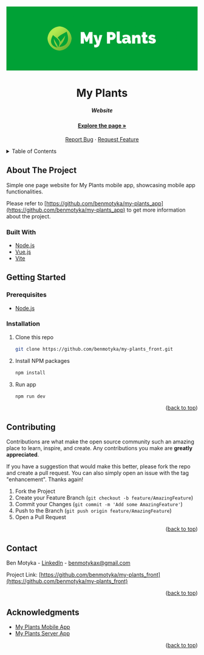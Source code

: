 <a name="readme-top"></a>

<br />
<div align="center">
  <a href="https://github.com/benmotyka/my-plants_front">
    <img src="readme/banner.png" alt="Banner">
  </a>
  <h1 align="center">My Plants</h1>
  <h5 align="center">Website</h5>
  <p align="center">
    <a href="https://harmonious-entremet-3dda15.netlify.app/"><h4>Explore the page »</h4></a>
    <a href="https://github.com/benmotyka/my-plants_front/issues">Report Bug</a>
    ·
    <a href="https://github.com/benmotyka/my-plants_front/issues">Request Feature</a>
  </p>
</div>

<!-- TABLE OF CONTENTS -->
<details>
  <summary>Table of Contents</summary>
  <ol>
    <li>
      <a href="#about-the-project">About The Project</a>
      <ul>
        <li><a href="#built-with">Built With</a></li>
      </ul>
    </li>
    <li>
      <a href="#getting-started">Getting Started</a>
      <ul>
        <li><a href="#prerequisites">Prerequisites</a></li>
        <li><a href="#installation">Installation</a></li>
      </ul>
    </li>
    <li><a href="#contributing">Contributing</a></li>
    <li><a href="#contact">Contact</a></li>
    <li><a href="#acknowledgments">Acknowledgments</a></li>
  </ol>
</details>

<!-- ABOUT THE PROJECT -->

## About The Project

Simple one page website for My Plants mobile app, showcasing mobile app functionalities.

Please refer to [https://github.com/benmotyka/my-plants_app](https://github.com/benmotyka/my-plants_app) to get more information about the project.

### Built With

* [Node.js](https://nodejs.org/)
* [Vue.js](https://vuejs.org/)
* [Vite](https://vitejs.dev/)

<!-- GETTING STARTED -->

## Getting Started

### Prerequisites

- [Node.js](https://nodejs.org/en/download/)

### Installation

1. Clone this repo
   ```sh
   git clone https://github.com/benmotyka/my-plants_front.git
   ```
2. Install NPM packages
   ```sh
   npm install
   ```
3. Run app
   ```sh
   npm run dev
   ```

<p align="right">(<a href="#readme-top">back to top</a>)</p>

<!-- CONTRIBUTING -->

## Contributing

Contributions are what make the open source community such an amazing place to learn, inspire, and create. Any contributions you make are **greatly appreciated**.

If you have a suggestion that would make this better, please fork the repo and create a pull request. You can also simply open an issue with the tag "enhancement".
Thanks again!

1. Fork the Project
2. Create your Feature Branch (`git checkout -b feature/AmazingFeature`)
3. Commit your Changes (`git commit -m 'Add some AmazingFeature'`)
4. Push to the Branch (`git push origin feature/AmazingFeature`)
5. Open a Pull Request

<p align="right">(<a href="#readme-top">back to top</a>)</p>

<!-- LICENSE
## License

Distributed under the MIT License. See `LICENSE.txt` for more information.

<p align="right">(<a href="#readme-top">back to top</a>)</p>
 -->

## Contact

Ben Motyka - [LinkedIn](https://www.linkedin.com/in/ben-motyka-97a729240/) - benmotykax@gmail.com

Project Link: [https://github.com/benmotyka/my-plants_front](https://github.com/benmotyka/my-plants_front)

<p align="right">(<a href="#readme-top">back to top</a>)</p>

<!-- ACKNOWLEDGMENTS -->
## Acknowledgments

* [My Plants Mobile App](https://github.com/benmotyka/my-plants_app)
* [My Plants Server App](https://github.com/benmotyka/my-plants_api)

<p align="right">(<a href="#readme-top">back to top</a>)</p>